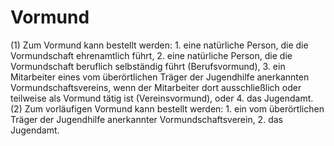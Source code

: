 # Vormund

(1) Zum Vormund kann bestellt werden:  1.
 eine natürliche Person, die die Vormundschaft ehrenamtlich führt,
 2.
 eine natürliche Person, die die Vormundschaft beruflich selbständig führt (Berufsvormund),
 3.
 ein Mitarbeiter eines vom überörtlichen Träger der Jugendhilfe anerkannten Vormundschaftsvereins, wenn der Mitarbeiter dort ausschließlich oder teilweise als Vormund tätig ist (Vereinsvormund), oder
 4.
 das Jugendamt.
(2) Zum vorläufigen Vormund kann bestellt werden:  1.
 ein vom überörtlichen Träger der Jugendhilfe anerkannter Vormundschaftsverein,
 2.
 das Jugendamt.
 

